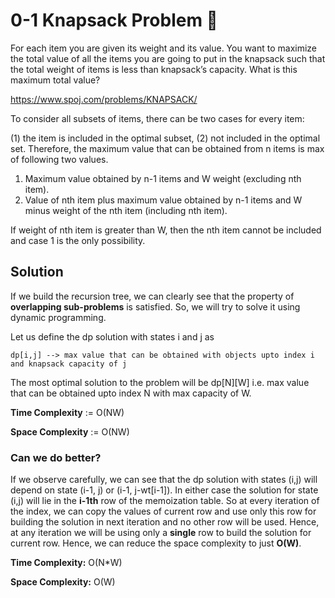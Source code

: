 # 0-1 Knapsack Problem 🎒

For each item you are given its weight and its value. You want to maximize the total value of all the items you are going to put in the knapsack such that the total weight of items is less than knapsack’s
capacity. What is this maximum total value?

https://www.spoj.com/problems/KNAPSACK/

To consider all subsets of items, there can be two cases for every item:

(1) the item is included in the optimal subset, (2) not included in the optimal set. Therefore, the maximum value that can be obtained from n items is
max of following two values.
1. Maximum value obtained by n-1 items and W weight (excluding
nth item).
2. Value of nth item plus maximum value obtained by n-1 items and W minus weight of the nth item (including nth item).

If weight of nth item is greater than W, then the nth item cannot be
included and case 1 is the only possibility.

## Solution

If we build the recursion tree, we can clearly see that the property of **overlapping sub-problems** is satisfied. So, we will try to solve it using dynamic programming.

Let us define the dp solution with states i and j as

``dp[i,j] --> max value that can be obtained with objects upto index i and knapsack capacity of j``

The most optimal solution to the problem will be dp[N][W] i.e. max value that can be obtained upto index N with max capacity of W.

**Time Complexity** := O(NW)

**Space Complexity** := O(NW)

### Can we do better?
If we observe carefully, we can see that the dp solution with states (i,j) will depend on state (i-1, j) or (i-1, j-wt[i-1]). In either case the solution
for state (i,j) will lie in the **i-1th** row of the memoization table. So at every iteration of the index, we can copy the values of current row and
use only this row for building the solution in next iteration and no other row will be used. Hence, at any iteration we will be using only a
**single** row to build the solution for current row. Hence, we can reduce the space complexity to just **O(W)**.

**Time Complexity:** O(N*W)

**Space Complexity:** O(W)
